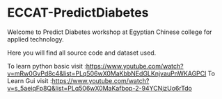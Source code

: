 # ECCAT-PredictDiabetes

Welcome to Predict Diabetes workshop at Egyptian Chinese college for applied technology.

Here you will find all source code and dataset used.




To learn python basic visit :https://www.youtube.com/watch?v=mRw0GvPd8c4&list=PLq506wX0MaKbbNEdGLKnjvauPnWKAGPCl
To Learn Gui visit :https://www.youtube.com/watch?v=s_5aeiqFp8Q&list=PLq506wX0MaKafbop-2-94YCNjzUo6rTdo
